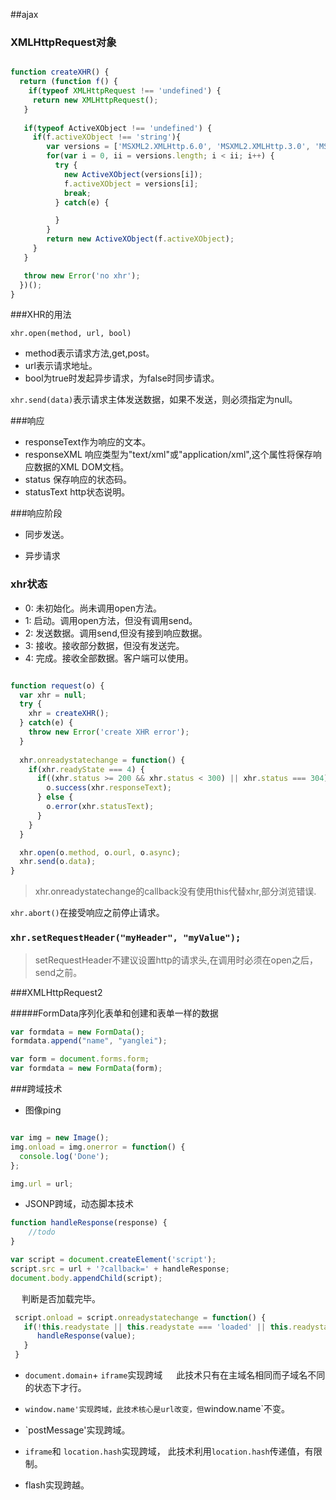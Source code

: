 ##ajax

### XMLHttpRequest对象

```javascript

function createXHR() {
  return (function f() {
    if(typeof XMLHttpRequest !== 'undefined') {
     return new XMLHttpRequest();
   }
   
   if(typeof ActiveXObject !== 'undefined') {
     if(f.activeXObject !== 'string'){
     	var versions = ['MSXML2.XMLHttp.6.0', 'MSXML2.XMLHttp.3.0', 'MSXML2.XMLHttp'];
     	for(var i = 0, ii = versions.length; i < ii; i++) {
          try {
          	new ActiveXObject(versions[i]);
          	f.activeXObject = versions[i];
          	break;
          } catch(e) {

          }
     	}
     	return new ActiveXObject(f.activeXObject);
     }
   }

   throw new Error('no xhr');
  })();
}

```


###XHR的用法

`xhr.open(method, url, bool)`

* method表示请求方法,get,post。
* url表示请求地址。
* bool为true时发起异步请求，为false时同步请求。

`xhr.send(data)`表示请求主体发送数据，如果不发送，则必须指定为null。

###响应
* responseText作为响应的文本。
* responseXML 响应类型为"text/xml"或"application/xml",这个属性将保存响应数据的XML DOM文档。
* status 保存响应的状态码。
* statusText http状态说明。

###响应阶段
* 同步发送。

* 异步请求

### xhr状态
* 0: 未初始化。尚未调用open方法。
* 1: 启动。调用open方法，但没有调用send。
* 2: 发送数据。调用send,但没有接到响应数据。
* 3: 接收。接收部分数据，但没有发送完。
* 4: 完成。接收全部数据。客户端可以使用。

```javascript

function request(o) {
  var xhr = null;
  try {
    xhr = createXHR();
  } catch(e) {
    throw new Error('create XHR error');
  }
  
  xhr.onreadystatechange = function() {
    if(xhr.readyState === 4) {
      if((xhr.status >= 200 && xhr.status < 300) || xhr.status === 304) {
      	o.success(xhr.responseText);
      } else {
      	o.error(xhr.statusText);
      }
    } 
  } 

  xhr.open(o.method, o.ourl, o.async);
  xhr.send(o.data);
}

```
>xhr.onreadystatechange的callback没有使用this代替xhr,部分浏览错误.

`xhr.abort()`在接受响应之前停止请求。

### `xhr.setRequestHeader("myHeader", "myValue");`
>setRequestHeader不建议设置http的请求头,在调用时必须在open之后，send之前。

###XMLHttpRequest2

#####FormData序列化表单和创建和表单一样的数据

```javascript
var formdata = new FormData();
formdata.append("name", "yanglei");
```

```javascript
var form = document.forms.form;
var formdata = new FormData(form);
```

###跨域技术
* 图像ping
```javascript

var img = new Image();
img.onload = img.onerror = function() {
  console.log('Done');
};

img.url = url;

```

* JSONP跨域，动态脚本技术

```javascript
function handleResponse(response) {
	//todo
}

var script = document.createElement('script');
script.src = url + '?callback=' + handleResponse;
document.body.appendChild(script);

```

&emsp; 判断是否加载完毕。
```javascript
 script.onload = script.onreadystatechange = function() {
   if(!this.readystate || this.readystate === 'loaded' || this.readystate === 'complete') {
      handleResponse(value);
   }
 }
```

* `document.domain`+ `iframe`实现跨域
&emsp; 此技术只有在主域名相同而子域名不同的状态下才行。

* `window.name'实现跨域，此技术核心是url改变，但`window.name`不变。

* `postMessage'实现跨域。

* `iframe`和 `location.hash`实现跨域， 此技术利用`location.hash`传递值，有限制。

* flash实现跨越。